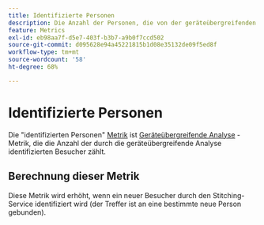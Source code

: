 ```yaml
---
title: Identifizierte Personen
description: Die Anzahl der Personen, die von der geräteübergreifenden Analyse identifiziert werden.
feature: Metrics
exl-id: eb98aa7f-d5e7-403f-b3b7-a9b0f7ccd502
source-git-commit: d095628e94a45221815b1d08e35132de09f5ed8f
workflow-type: tm+mt
source-wordcount: '58'
ht-degree: 68%

---
```


# Identifizierte Personen

Die &quot;identifizierten Personen&quot; [Metrik](overview.md) ist [Geräteübergreifende Analyse](../cda/overview.md) -Metrik, die die Anzahl der durch die geräteübergreifende Analyse identifizierten Besucher zählt.

## Berechnung dieser Metrik

Diese Metrik wird erhöht, wenn ein neuer Besucher durch den Stitching-Service identifiziert wird (der Treffer ist an eine bestimmte neue Person gebunden).
